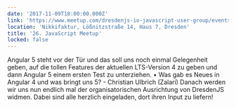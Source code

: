 ```yaml
---
date: '2017-11-09T18:00:00.000Z'
link: 'https://www.meetup.com/dresdenjs-io-javascript-user-group/events/242386136'
location: 'Nikkifaktur, Lößnitzstraße 14, Haus 7, Dresden'
title: '26. JavaScript Meetup'
locked: false
---
```

Angular 5 steht vor der Tür und das soll uns noch einmal Gelegenheit geben, auf die tollen Features der aktuellen LTS-Version 4 zu geben und dann Angular 5 einem ersten Test zu unterziehen. • Was gab es Neues in Angular 4 und was bringt uns 5? - Christian Ulbrich (Zalari) Danach werden wir uns nun endlich mal der organisatorischen Ausrichtung von DresdenJS widmen. Dabei sind alle herzlich eingeladen, dort ihren Input zu liefern!
